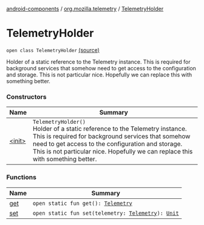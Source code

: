 [android-components](../../index.md) / [org.mozilla.telemetry](../index.md) / [TelemetryHolder](./index.md)

# TelemetryHolder

`open class TelemetryHolder` [(source)](https://github.com/mozilla-mobile/android-components/blob/master/components/service/telemetry/src/main/java/org/mozilla/telemetry/TelemetryHolder.java#L12)

Holder of a static reference to the Telemetry instance. This is required for background services that somehow need to get access to the configuration and storage. This is not particular nice. Hopefully we can replace this with something better.

### Constructors

| Name | Summary |
|---|---|
| [&lt;init&gt;](-init-.md) | `TelemetryHolder()`<br>Holder of a static reference to the Telemetry instance. This is required for background services that somehow need to get access to the configuration and storage. This is not particular nice. Hopefully we can replace this with something better. |

### Functions

| Name | Summary |
|---|---|
| [get](get.md) | `open static fun get(): `[`Telemetry`](../-telemetry/index.md) |
| [set](set.md) | `open static fun set(telemetry: `[`Telemetry`](../-telemetry/index.md)`): `[`Unit`](https://kotlinlang.org/api/latest/jvm/stdlib/kotlin/-unit/index.html) |

